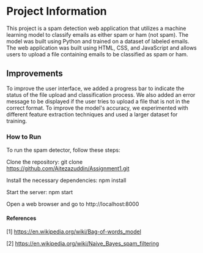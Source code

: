 # Project Information

This project is a spam detection web application that utilizes a machine learning model to classify emails as either spam or ham (not spam). 
The model was built using Python and trained on a dataset of labeled emails. The web application was built using HTML, CSS, and JavaScript and allows users to upload a file containing emails to be classified as spam or ham.

## Improvements

To improve the user interface, we added a progress bar to indicate the status of the file upload and classification process. We also added an error message to be displayed if the user tries to upload a file that is not in the correct format.
To improve the model's accuracy, we experimented with different feature extraction techniques and used a larger dataset for training.

### How to Run
To run the spam detector, follow these steps:

Clone the repository: git clone https://github.com/Aitezazuddin/Assignment1.git

Install the necessary dependencies: npm install

Start the server: npm start

Open a web browser and go to http://localhost:8000

#### References
[1] https://en.wikipedia.org/wiki/Bag-of-words_model

[2] https://en.wikipedia.org/wiki/Naive_Bayes_spam_filtering
